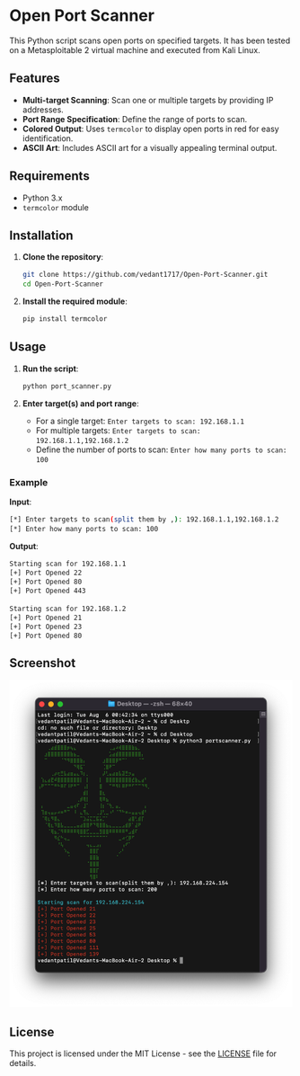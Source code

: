 # Open Port Scanner

This Python script scans open ports on specified targets. It has been tested on a Metasploitable 2 virtual machine and executed from Kali Linux.

## Features

- **Multi-target Scanning**: Scan one or multiple targets by providing IP addresses.
- **Port Range Specification**: Define the range of ports to scan.
- **Colored Output**: Uses `termcolor` to display open ports in red for easy identification.
- **ASCII Art**: Includes ASCII art for a visually appealing terminal output.

## Requirements

- Python 3.x
- `termcolor` module

## Installation

1. **Clone the repository**:
   ```bash
   git clone https://github.com/vedant1717/Open-Port-Scanner.git
   cd Open-Port-Scanner
   ```

2. **Install the required module**:
   ```bash
   pip install termcolor
   ```

## Usage

1. **Run the script**:
   ```bash
   python port_scanner.py
   ```

2. **Enter target(s) and port range**:
   - For a single target: `Enter targets to scan: 192.168.1.1`
   - For multiple targets: `Enter targets to scan: 192.168.1.1,192.168.1.2`
   - Define the number of ports to scan: `Enter how many ports to scan: 100`

### Example

**Input**:
```bash
[*] Enter targets to scan(split them by ,): 192.168.1.1,192.168.1.2
[*] Enter how many ports to scan: 100
```

**Output**:
```
Starting scan for 192.168.1.1
[+] Port Opened 22
[+] Port Opened 80
[+] Port Opened 443

Starting scan for 192.168.1.2
[+] Port Opened 21
[+] Port Opened 23
[+] Port Opened 80
```

## Screenshot

![Screenshot](Portscanner.png)

## License

This project is licensed under the MIT License - see the [LICENSE](LICENSE) file for details.
